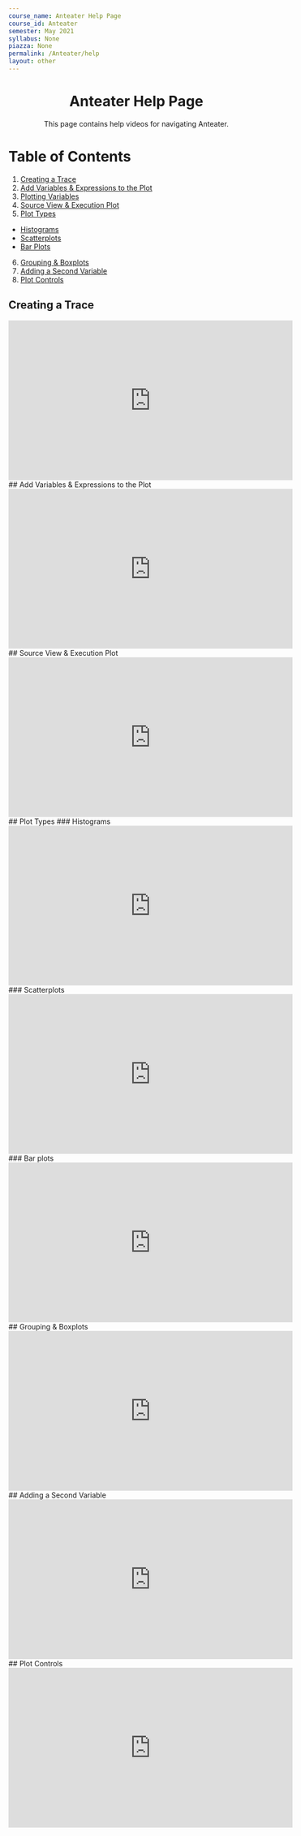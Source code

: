 ```yaml
---
course_name: Anteater Help Page
course_id: Anteater
semester: May 2021
syllabus: None
piazza: None
permalink: /Anteater/help
layout: other
---
```


<div align="center"> <h1> Anteater Help Page </h1>
This page contains help videos for navigating Anteater.
</div>


# Table of Contents
1. [Creating a Trace](#Creating-a-Trace)
2. [Add Variables & Expressions to the Plot](#add-variables-&-expressions-to-the-plot)
3. [Plotting Variables](plotting-variables)
4. [Source View & Execution Plot](source-view-&-execution-plot)
5. [Plot Types](#plot-types)
  - [Histograms](#histograms)
  - [Scatterplots](#scatterplots)
  - [Bar Plots](#bar-plots)
6. [Grouping & Boxplots](#grouping-&-boxplots)
7. [Adding a Second Variable](#adding-a-second-variable)
8. [Plot Controls](#plot-controls)


## Creating a Trace
<iframe width="560" height="315" src="https://www.youtube.com/embed/wWtHP7ESZvI" title="YouTube video player" frameborder="0" allow="accelerometer; autoplay; clipboard-write; encrypted-media; gyroscope; picture-in-picture" allowfullscreen></iframe>
## Add Variables & Expressions to the Plot
<iframe width="560" height="315" src="https://www.youtube.com/embed/jn-AU7PMWuA" title="YouTube video player" frameborder="0" allow="accelerometer; autoplay; clipboard-write; encrypted-media; gyroscope; picture-in-picture" allowfullscreen></iframe>
## Source View & Execution Plot
<iframe width="560" height="315" src="https://www.youtube.com/embed/hW0GuO-dZKY" title="YouTube video player" frameborder="0" allow="accelerometer; autoplay; clipboard-write; encrypted-media; gyroscope; picture-in-picture" allowfullscreen></iframe>
## Plot Types
### Histograms
<iframe width="560" height="315" src="https://www.youtube.com/embed/8hks1Tz1Qx4" title="YouTube video player" frameborder="0" allow="accelerometer; autoplay; clipboard-write; encrypted-media; gyroscope; picture-in-picture" allowfullscreen></iframe>
### Scatterplots
<iframe width="560" height="315" src="https://www.youtube.com/embed/f7mlqpQKaDw" title="YouTube video player" frameborder="0" allow="accelerometer; autoplay; clipboard-write; encrypted-media; gyroscope; picture-in-picture" allowfullscreen></iframe>
### Bar plots
<iframe width="560" height="315" src="https://www.youtube.com/embed/FFfekqOwLHo" title="YouTube video player" frameborder="0" allow="accelerometer; autoplay; clipboard-write; encrypted-media; gyroscope; picture-in-picture" allowfullscreen></iframe>
## Grouping & Boxplots
<iframe width="560" height="315" src="https://www.youtube.com/embed/7qqtwSQQI9o" title="YouTube video player" frameborder="0" allow="accelerometer; autoplay; clipboard-write; encrypted-media; gyroscope; picture-in-picture" allowfullscreen></iframe>
## Adding a Second Variable
<iframe width="560" height="315" src="https://www.youtube.com/embed/msEkeuh9QqI" title="YouTube video player" frameborder="0" allow="accelerometer; autoplay; clipboard-write; encrypted-media; gyroscope; picture-in-picture" allowfullscreen></iframe>
## Plot Controls
<iframe width="560" height="315" src="https://www.youtube.com/embed/etRBYbGAAw8" title="YouTube video player" frameborder="0" allow="accelerometer; autoplay; clipboard-write; encrypted-media; gyroscope; picture-in-picture" allowfullscreen></iframe>
